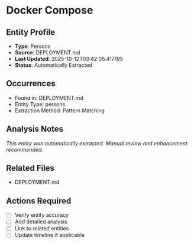# Docker Compose

## Entity Profile
- **Type**: Persons
- **Source**: DEPLOYMENT.md
- **Last Updated**: 2025-10-12T03:42:05.417195
- **Status**: Automatically Extracted

## Occurrences
- Found in: DEPLOYMENT.md
- Entity Type: persons
- Extraction Method: Pattern Matching

## Analysis Notes
*This entity was automatically extracted. Manual review and enhancement recommended.*

## Related Files
- DEPLOYMENT.md

## Actions Required
- [ ] Verify entity accuracy
- [ ] Add detailed analysis
- [ ] Link to related entities
- [ ] Update timeline if applicable
